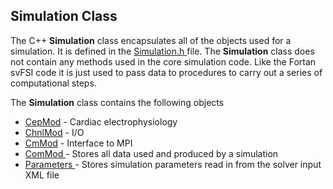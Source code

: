 <h2 id="developer_simulation_class"> Simulation Class</h2>
The C++ <strong>Simulation</strong> class encapsulates all of the objects used for a simulation. It is defined in 
the <a href="https://github.com/SimVascular/svFSIplus/blob/main/Code/Source/svFSI/Simulation.h"> Simulation.h </a> file. 
The <strong>Simulation</strong> class does not contain any methods used in the core simulation code. Like the Fortan svFSI code it is just used to pass data to procedures to carry out a series of computational steps.

The <strong>Simulation</strong> class contains the following objects
<ul>
<li> <a href="https://github.com/SimVascular/svFSIplus/blob/f424b7c9d1e575bc5804293bb4c4181a725561cd/Code/Source/svFSI/CepMod.h#L219"> CepMod</a> - Cardiac electrophysiology </li>
<li> <a href="https://github.com/SimVascular/svFSIplus/blob/f424b7c9d1e575bc5804293bb4c4181a725561cd/Code/Source/svFSI/ChnlMod.h#L100"> ChnlMod</a> - I/O </li>
<li> <a href="https://github.com/SimVascular/svFSIplus/blob/f424b7c9d1e575bc5804293bb4c4181a725561cd/Code/Source/svFSI/CmMod.h#L62"> CmMod</a> - Interface to MPI </li>
<li> <a href="#developer_commod_class"> ComMod </a> - Stores all data used and produced by a simulation</li>
<li> <a href="#developer_xml_parameters_class"> Parameters </a> - Stores simulation parameters read in from the solver input XML file </li>
</ul>


